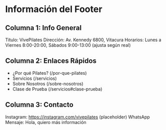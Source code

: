 # Información del Footer

## Columna 1: Info General

Título: VivePilates
Dirección: Av. Kennedy 6800, Vitacura
Horarios: Lunes a Viernes 8:00-20:00, Sábados 9:00-13:00 (ajusta según real)

## Columna 2: Enlaces Rápidos

- ¿Por qué Pilates? (/por-que-pilates)
- Servicios (/servicios)
- Sobre Nosotros (/sobre-nosotros)
- Clase de Prueba (/servicios#clase-prueba)

## Columna 3: Contacto

Instagram: https://instagram.com/vivepilates (placeholder)
WhatsApp Mensaje: Hola, quiero más información
